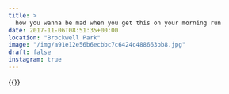 ```yaml
---
title: >
  how you wanna be mad when you get this on your morning run
date: 2017-11-06T08:51:35+00:00
location: "Brockwell Park"
image: "/img/a91e12e56b6ecbbc7c6424c488663bb8.jpg"
draft: false
instagram: true
---
```


{{<photo src="/img/a91e12e56b6ecbbc7c6424c488663bb8.jpg">}}
